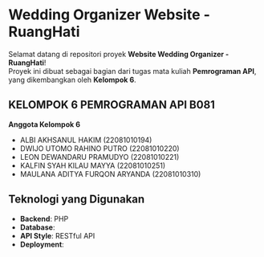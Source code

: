 # Wedding Organizer Website - RuangHati
Selamat datang di repositori proyek **Website Wedding Organizer - RuangHati**!  
Proyek ini dibuat sebagai bagian dari tugas mata kuliah **Pemrograman API**, yang dikembangkan oleh **Kelompok 6**.

## KELOMPOK 6 PEMROGRAMAN API B081
**Anggota Kelompok 6**
- ALBI AKHSANUL HAKIM (22081010194)
- DWIJO UTOMO RAHINO PUTRO (22081010220)
- LEON DEWANDARU PRAMUDYO (22081010221)
- KALFIN SYAH KILAU MAYYA (22081010251)
- MAULANA ADITYA FURQON ARYANDA (22081010310)

## Teknologi yang Digunakan
- **Backend**: PHP 
- **Database**: 
- **API Style**: RESTful API
- **Deployment**: 